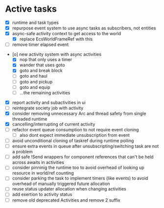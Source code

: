 # Active tasks

* [X] runtime and task types
* [X] repurpose event system to use async tasks as subscribers, not entities
* [X] async-safe activity context to get access to the world
	* [X] replace EcsWorldFrameRef with this
* [ ] remove timer elapsed event
* [o] new activity system with async activities
	* [X] nop that only uses a timer
	* [X] wander that uses goto
	* [X] goto and break block
	* [ ] goto and haul
	* [ ] goto and pickup
	* [ ] goto and equip
	* [ ] ...the remaining activities
* [X] report activity and subactivities in ui
* [ ] reintegrate society job with activity
* [X] consider removing unnecessary Arc and thread safety from single threaded runtime
* [X] cancelling/interrupting of current activity
* [ ] refactor event queue consumption to not require event cloning
	* [ ] also dont expect immediate unsubscription from event
* [ ] avoid unconditional cloning of taskref during runtime polling
* [ ] ensure extra events in queue after unsubscripting/switching task are not a problem
* [ ] add safe !Send wrappers for component references that can't be held across awaits in activities
* [ ] consider pinninig the runtime too to avoid overhead of looking up resource in world/ref counting
* [ ] consider parking the task to implement timers (like events) to avoid overhead of manually triggered future allocation
* [ ] reuse status updater allocation when changing activities
* [ ] add exertion to activity status
* [ ] remove old deprecated Activities and remove 2 suffix
